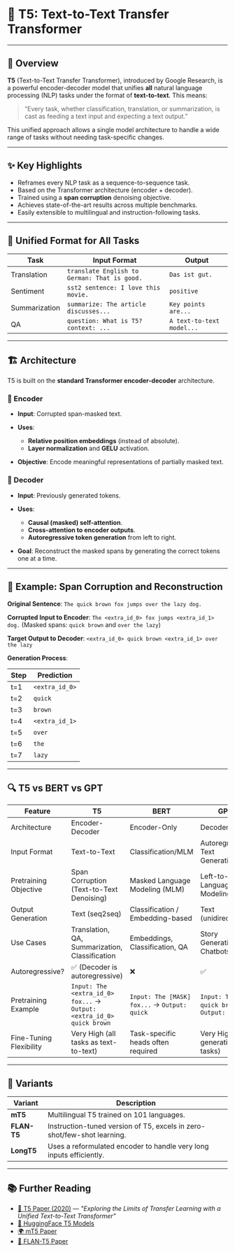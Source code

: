 # 🧠 T5: Text-to-Text Transfer Transformer

---

## 📖 Overview

**T5** (Text-to-Text Transfer Transformer), introduced by Google Research, is a powerful encoder-decoder model that unifies **all** natural language processing (NLP) tasks under the format of **text-to-text**. This means:

> “Every task, whether classification, translation, or summarization, is cast as feeding a text input and expecting a text output.”

This unified approach allows a single model architecture to handle a wide range of tasks without needing task-specific changes.

---

## ✨ Key Highlights

* Reframes every NLP task as a sequence-to-sequence task.
* Based on the Transformer architecture (encoder + decoder).
* Trained using a **span corruption** denoising objective.
* Achieves state-of-the-art results across multiple benchmarks.
* Easily extensible to multilingual and instruction-following tasks.

---

## 🔄 Unified Format for All Tasks

| Task          | Input Format                                 | Output                    |
| ------------- | -------------------------------------------- | ------------------------- |
| Translation   | `translate English to German: That is good.` | `Das ist gut.`            |
| Sentiment     | `sst2 sentence: I love this movie.`          | `positive`                |
| Summarization | `summarize: The article discusses...`        | `Key points are...`       |
| QA            | `question: What is T5? context: ...`         | `A text-to-text model...` |

---

## 🏗️ Architecture

T5 is built on the **standard Transformer encoder-decoder** architecture.

### 🔹 Encoder

* **Input**: Corrupted span-masked text.
* **Uses**:

  * **Relative position embeddings** (instead of absolute).
  * **Layer normalization** and **GELU** activation.
* **Objective**: Encode meaningful representations of partially masked text.

### 🔸 Decoder

* **Input**: Previously generated tokens.
* **Uses**:

  * **Causal (masked) self-attention**.
  * **Cross-attention to encoder outputs**.
  * **Autoregressive token generation** from left to right.
* **Goal**: Reconstruct the masked spans by generating the correct tokens one at a time.

---

## 🧪 Example: Span Corruption and Reconstruction

**Original Sentence**:
`The quick brown fox jumps over the lazy dog.`

**Corrupted Input to Encoder**:
`The <extra_id_0> fox jumps <extra_id_1> dog.`
(Masked spans: `quick brown` and `over the lazy`)

**Target Output to Decoder**:
`<extra_id_0> quick brown <extra_id_1> over the lazy`

**Generation Process**:

| Step | Prediction     |
| ---- | -------------- |
| t=1  | `<extra_id_0>` |
| t=2  | `quick`        |
| t=3  | `brown`        |
| t=4  | `<extra_id_1>` |
| t=5  | `over`         |
| t=6  | `the`          |
| t=7  | `lazy`         |

---

## 🔍 T5 vs BERT vs GPT

| Feature                 | **T5**                                                                | **BERT**                                     | **GPT**                                  |
| ----------------------- | --------------------------------------------------------------------- | -------------------------------------------- | ---------------------------------------- |
| Architecture            | Encoder-Decoder                                                       | Encoder-Only                                 | Decoder-Only                             |
| Input Format            | Text-to-Text                                                          | Classification/MLM                           | Autoregressive Text Generation           |
| Pretraining Objective   | Span Corruption (Text-to-Text Denoising)                              | Masked Language Modeling (MLM)               | Left-to-right Language Modeling          |
| Output Generation       | Text (seq2seq)                                                        | Classification / Embedding-based             | Text (unidirectional)                    |
| Use Cases               | Translation, QA, Summarization, Classification                        | Embeddings, Classification, QA               | Story Generation, Chatbots, QA           |
| Autoregressive?         | ✅ (Decoder is autoregressive)                                         | ❌                                            | ✅                                        |
| Pretraining Example     | `Input: The <extra_id_0> fox...` → `Output: <extra_id_0> quick brown` | `Input: The [MASK] fox...` → `Output: quick` | `Input: The quick brown` → `Output: fox` |
| Fine-Tuning Flexibility | Very High (all tasks as text-to-text)                                 | Task-specific heads often required           | Very High (for generation tasks)         |

---

## 🧬 Variants

| Variant     | Description                                                             |
| ----------- | ----------------------------------------------------------------------- |
| **mT5**     | Multilingual T5 trained on 101 languages.                               |
| **FLAN-T5** | Instruction-tuned version of T5, excels in zero-shot/few-shot learning. |
| **LongT5**  | Uses a reformulated encoder to handle very long inputs efficiently.     |

---

## 📚 Further Reading

* [📄 T5 Paper (2020)](https://arxiv.org/abs/1910.10683) — *"Exploring the Limits of Transfer Learning with a Unified Text-to-Text Transformer"*
* [🤗 HuggingFace T5 Models](https://huggingface.co/models?search=t5)
* [🌍 mT5 Paper](https://arxiv.org/abs/2010.11934)
* [📘 FLAN-T5 Paper](https://arxiv.org/abs/2210.11416)
